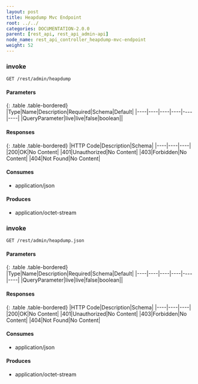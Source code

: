 ```yaml
---
layout: post
title: Heapdump Mvc Endpoint
root: ../../
categories: DOCUMENTATION-2.0.0
parent: [rest_api, rest_api_admin-api]
node_name: rest_api_controller_heapdump-mvc-endpoint
weight: 52
---
```


### invoke
```
GET /rest/admin/heapdump
```

#### Parameters

{: .table .table-bordered}
|Type|Name|Description|Required|Schema|Default|
|----|----|----|----|----|----|
|QueryParameter|live|live|false|boolean||


#### Responses

{: .table .table-bordered}
|HTTP Code|Description|Schema|
|----|----|----|
|200|OK|No Content|
|401|Unauthorized|No Content|
|403|Forbidden|No Content|
|404|Not Found|No Content|


#### Consumes

* application/json

#### Produces

* application/octet-stream

### invoke
```
GET /rest/admin/heapdump.json
```

#### Parameters

{: .table .table-bordered}
|Type|Name|Description|Required|Schema|Default|
|----|----|----|----|----|----|
|QueryParameter|live|live|false|boolean||


#### Responses

{: .table .table-bordered}
|HTTP Code|Description|Schema|
|----|----|----|
|200|OK|No Content|
|401|Unauthorized|No Content|
|403|Forbidden|No Content|
|404|Not Found|No Content|


#### Consumes

* application/json

#### Produces

* application/octet-stream

